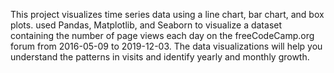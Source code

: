  This project visualizes time series data using a line chart, bar chart, and box plots.
 used Pandas, Matplotlib, and Seaborn to visualize a dataset containing the number of page views each day on the freeCodeCamp.org forum from 2016-05-09 to 2019-12-03. 
The data visualizations will help you understand the patterns in visits and identify yearly and monthly growth.
